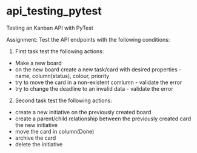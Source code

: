 # api_testing_pytest
Testing an Kanban API with PyTest

Assignment:
Test the API endpoints with the following conditions:

1) First task test the following actions:
- Make a new board
- on the new board create a new task/card with desired properties - name, column(status), colour, priority
- try to move the card in a non-existent comlumn - validate the error
- try to change the deadline to an invalid data - validate the error

2) Second task test the following actions:
- create a new initiative on the previously created board
- create a parent/child relationship between the previously created card the new initiative
- move the card in column(Done)
- archive the card
- delete the initiative
